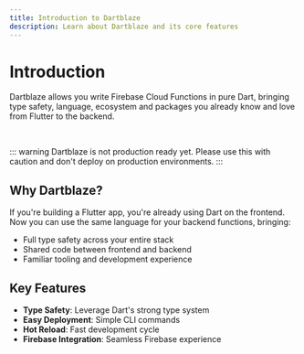 ```yaml
---
title: Introduction to Dartblaze
description: Learn about Dartblaze and its core features
---
```


# Introduction

Dartblaze allows you write Firebase Cloud Functions in pure Dart, bringing type safety, language, ecosystem and packages you already know and love from Flutter to the backend.

<br />

::: warning
Dartblaze is not production ready yet. Please use this with caution and don't deploy on production environments.
:::

## Why Dartblaze?

If you're building a Flutter app, you're already using Dart on the frontend. Now you can use the same language for your backend functions, bringing:

- Full type safety across your entire stack
- Shared code between frontend and backend
- Familiar tooling and development experience

## Key Features

- **Type Safety**: Leverage Dart's strong type system
- **Easy Deployment**: Simple CLI commands
- **Hot Reload**: Fast development cycle
- **Firebase Integration**: Seamless Firebase experience
